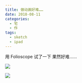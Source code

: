 ```yaml
---
title: 做动画好难……
date: 2018-08-11
categories:
  - 宅
  - 作
tags:
  - sketch
  - ipad
---
```


用 Folioscope 试了一下 果然好难……

![](https://i0.wp.com/tva1.sinaimg.cn/large/006tNbRwgy1fu63is1tj7g30hs0dc0sz.gif?ssl=1)

![](https://i2.wp.com/tva1.sinaimg.cn/large/006tNbRwgy1fu63if2khag30hs0dcdg3.gif?ssl=1)
